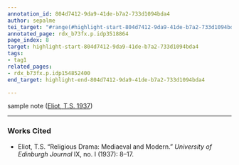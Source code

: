 ```yaml
---
annotation_id: 804d7412-9da9-41de-b7a2-733d1094bda4
author: sepalme
tei_target: "#range(#highlight-start-804d7412-9da9-41de-b7a2-733d1094bda4, #highlight-end-804d7412-9da9-41de-b7a2-733d1094bda4)"
annotated_page: rdx_b73fx.p.idp3518864
page_index: 8
target: highlight-start-804d7412-9da9-41de-b7a2-733d1094bda4
tags:
- tag1
related_pages:
- rdx_b73fx.p.idp154852400
end_target: highlight-end-804d7412-9da9-41de-b7a2-733d1094bda4

---
```

sample note ([Eliot, T.S. 1937](#zotero-NHJCSD9B))

---

### Works Cited

* <a name="zotero-NHJCSD9B" id="zotero-NHJCSD9B"></a>Eliot, T.S. “Religious Drama: Mediaeval and Modern.” <i>University of Edinburgh Journal</i> IX, no. I (1937): 8–17.